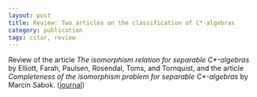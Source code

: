 ```yaml
---
layout: post
title: Review: Two articles on the classification of C*-algebras
category: publication
tags: cstar, review
---
```


Review of the article *The isomorphism relation for separable C\*-algebras* by Elliott, Farah, Paulsen, Rosendal, Toms, and Tornquist, and the article *Completeness of the isomorphism problem for separable C\*-algebras* by Marcin Sabok. ([journal](http://dx.doi.org/10.1017/bsl.2015.33))